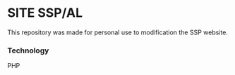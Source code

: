 # SITE SSP/AL

This repository was made for personal use to modification the SSP website.

### Technology
PHP